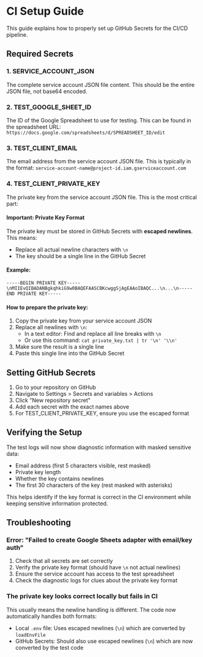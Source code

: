 # CI Setup Guide

This guide explains how to properly set up GitHub Secrets for the CI/CD pipeline.

## Required Secrets

### 1. SERVICE_ACCOUNT_JSON
The complete service account JSON file content. This should be the entire JSON file, not base64 encoded.

### 2. TEST_GOOGLE_SHEET_ID
The ID of the Google Spreadsheet to use for testing. This can be found in the spreadsheet URL:
`https://docs.google.com/spreadsheets/d/SPREADSHEET_ID/edit`

### 3. TEST_CLIENT_EMAIL
The email address from the service account JSON file. This is typically in the format:
`service-account-name@project-id.iam.gserviceaccount.com`

### 4. TEST_CLIENT_PRIVATE_KEY
The private key from the service account JSON file. This is the most critical part:

#### Important: Private Key Format
The private key must be stored in GitHub Secrets with **escaped newlines**. This means:
- Replace all actual newline characters with `\n`
- The key should be a single line in the GitHub Secret

#### Example:
```
-----BEGIN PRIVATE KEY-----\nMIIEvQIBADANBgkqhkiG9w0BAQEFAASCBKcwggSjAgEAAoIBAQC...\n...\n-----END PRIVATE KEY-----
```

#### How to prepare the private key:
1. Copy the private key from your service account JSON
2. Replace all newlines with `\n`:
   - In a text editor: Find and replace all line breaks with `\n`
   - Or use this command: `cat private_key.txt | tr '\n' '\\n'`
3. Make sure the result is a single line
4. Paste this single line into the GitHub Secret

## Setting GitHub Secrets

1. Go to your repository on GitHub
2. Navigate to Settings > Secrets and variables > Actions
3. Click "New repository secret"
4. Add each secret with the exact names above
5. For TEST_CLIENT_PRIVATE_KEY, ensure you use the escaped format

## Verifying the Setup

The test logs will now show diagnostic information with masked sensitive data:
- Email address (first 5 characters visible, rest masked)
- Private key length
- Whether the key contains newlines
- The first 30 characters of the key (rest masked with asterisks)

This helps identify if the key format is correct in the CI environment while keeping sensitive information protected.

## Troubleshooting

### Error: "Failed to create Google Sheets adapter with email/key auth"
1. Check that all secrets are set correctly
2. Verify the private key format (should have `\n` not actual newlines)
3. Ensure the service account has access to the test spreadsheet
4. Check the diagnostic logs for clues about the private key format

### The private key looks correct locally but fails in CI
This usually means the newline handling is different. The code now automatically handles both formats:
- Local `.env` file: Uses escaped newlines (`\n`) which are converted by `loadEnvFile`
- GitHub Secrets: Should also use escaped newlines (`\n`) which are now converted by the test code